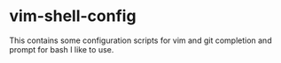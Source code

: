 # vim-shell-config
This contains some configuration scripts for vim and git completion and prompt for bash I like to use.
